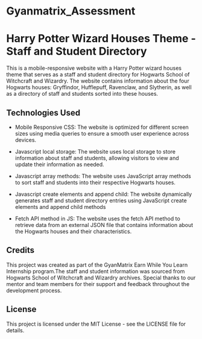 # Gyanmatrix_Assessment
# Harry Potter Wizard Houses Theme - Staff and Student Directory
This is a mobile-responsive website with a Harry Potter wizard houses theme that serves as a staff and student directory for Hogwarts School of Witchcraft and Wizardry. The website contains information about the four Hogwarts houses: Gryffindor, Hufflepuff, Ravenclaw, and Slytherin, as well as a directory of staff and students sorted into these houses.

## Technologies Used
* Mobile Responsive CSS: The website is optimized for different screen sizes using media queries to ensure a smooth user experience across devices.

* Javascript local storage: The website uses local storage to store information about staff and students, allowing visitors to view and update their information as needed.

* Javascript array methods: The website uses JavaScript array methods to sort staff and students into their respective Hogwarts houses.

* Javascript create elements and append child: The website dynamically generates staff and student directory entries using JavaScript create elements and append child methods

* Fetch API method in JS: The website uses the fetch API method to retrieve data from an external JSON file that contains information about the Hogwarts houses and their characteristics.

## Credits
This project was created as part of the GyanMatrix Earn While You Learn Internship program.The staff and student information was sourced from Hogwarts School of Witchcraft and Wizardry archives. Special thanks to our mentor and team members for their support and feedback throughout the development process.

## License
This project is licensed under the MIT License - see the LICENSE file for details.
